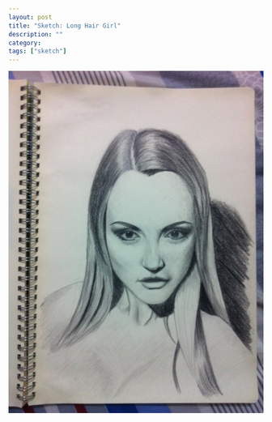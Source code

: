 ```yaml
---
layout: post
title: "Sketch: Long Hair Girl"
description: ""
category:
tags: ["sketch"]
---
```


![Long Hair Girl](/assets/images/sketch-001.jpg)
